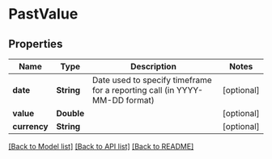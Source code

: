 # PastValue

## Properties
Name | Type | Description | Notes
------------ | ------------- | ------------- | -------------
**date** | **String** | Date used to specify timeframe for a reporting call (in YYYY-MM-DD format) | [optional] 
**value** | **Double** |  | [optional] 
**currency** | **String** |  | [optional] 

[[Back to Model list]](../README.md#models) [[Back to API list]](../README.md#api-endpoints) [[Back to README]](../README.md)


